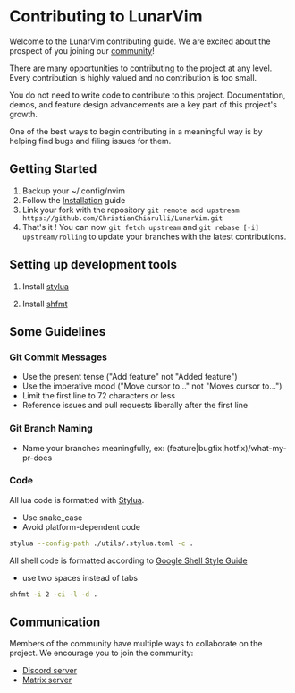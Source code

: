 # Contributing to LunarVim

Welcome to the LunarVim contributing guide. We are excited about the prospect of you joining our [community](https://github.com/ChristianChiarulli/LunarVim/graphs/contributors)!

There are many opportunities to contributing to the project at any level. Every contribution is highly valued and no contribution is too small.

You do not need to write code to contribute to this project. Documentation, demos, and feature design advancements are a key part of this project's growth.

One of the best ways to begin contributing in a meaningful way is by helping find bugs and filing issues for them.

## Getting Started

1. Backup your ~/.config/nvim
2. Follow the [Installation](https://github.com/ChristianChiarulli/LunarVim/wiki/Installation) guide
3. Link your fork with the repository `git remote add upstream https://github.com/ChristianChiarulli/LunarVim.git`
4. That's it ! You can now `git fetch upstream` and `git rebase [-i] upstream/rolling` to update your branches with the latest contributions.

## Setting up development tools

1. Install [stylua](https://github.com/johnnymorganz/stylua#installation)

2. Install [shfmt](https://github.com/mvdan/sh#shfmt)

## Some Guidelines

### Git Commit Messages

* Use the present tense ("Add feature" not "Added feature")
* Use the imperative mood ("Move cursor to..." not "Moves cursor to...")
* Limit the first line to 72 characters or less
* Reference issues and pull requests liberally after the first line

### Git Branch Naming

* Name your branches meaningfully,
ex: (feature|bugfix|hotfix)/what-my-pr-does

### Code 

All lua code is formatted with [Stylua](https://github.com/JohnnyMorganz/StyLua).
* Use snake_case
* Avoid platform-dependent code
```bash
stylua --config-path ./utils/.stylua.toml -c .
```

All shell code is formatted according to [Google Shell Style Guide](https://google.github.io/styleguide/shellguide.html)
* use two spaces instead of tabs
```bash
shfmt -i 2 -ci -l -d .
```


## Communication

Members of the community have multiple ways to collaborate on the project.
We encourage you to join the community:
- [Discord server](https://discord.gg/Xb9B4Ny)
- [Matrix server](https://matrix.to/#/+atmachine:matrix)
